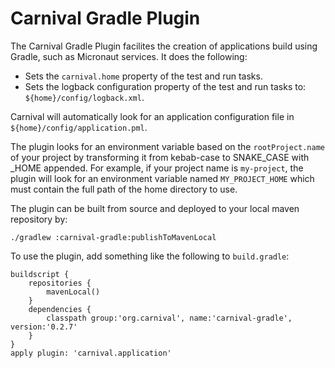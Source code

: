 # Carnival Gradle Plugin

The Carnival Gradle Plugin facilites the creation of applications build using Gradle, such as Micronaut services. It does the following:

- Sets the `carnival.home` property of the test and run tasks.
- Sets the logback configuration property of the test and run tasks to: `${home}/config/logback.xml`.

Carnival will automatically look for an application configuration file in `${home}/config/application.pml`.

The plugin looks for an environment variable based on the `rootProject.name` of your project by transforming it from kebab-case to SNAKE_CASE with \_HOME appended. For example, if your project name is `my-project`, the plugin will look for an environment variable named `MY_PROJECT_HOME` which must contain the full path of the home directory to use.

The plugin can be built from source and deployed to your local maven repository by:

```
./gradlew :carnival-gradle:publishToMavenLocal
```

To use the plugin, add something like the following to `build.gradle`:

```
buildscript {
    repositories {
        mavenLocal()
    }
    dependencies {
        classpath group:'org.carnival', name:'carnival-gradle', version:'0.2.7'
    }
}
apply plugin: 'carnival.application'
```
